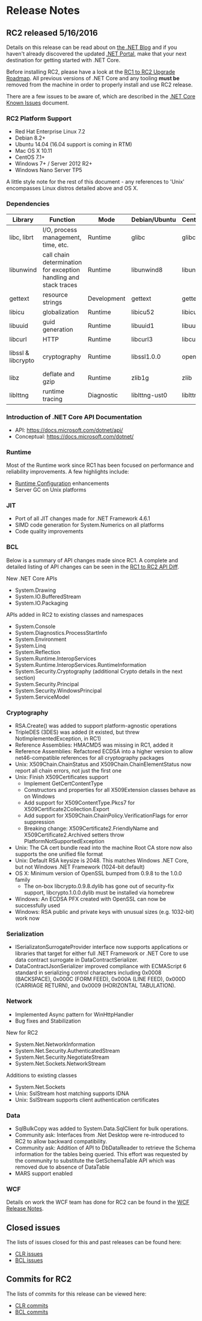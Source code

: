 # Release Notes

## RC2 released 5/16/2016

Details on this release can be read about on
[the .NET Blog](https://blogs.msdn.microsoft.com/dotnet/2016/05/16/announcing-net-core-rc2/) and if you haven't already discovered the updated [.NET Portal](https://go.microsoft.com/fwlink/?LinkID=798306), make that your next destination for getting started with .NET Core.

Before installing RC2, please have a look at the [RC1 to RC2 Upgrade Roadmap](RC1-RC2_Upgrade.md). All previous versions of .NET Core and any tooling **must be** removed from the machine in order to properly install and use RC2 release.

There are a few issues to be aware of, which are described in the [.NET Core Known Issues](Known-Issues-RC2.md) document.

### RC2 Platform Support

* Red Hat Enterprise Linux 7.2
* Debian 8.2+
* Ubuntu 14.04 (16.04 support is coming in RTM)
* Mac OS X 10.11
* CentOS 7.1+
* Windows 7+ / Server 2012 R2+
* Windows Nano Server TP5

A little style note for the rest of this document - any references to 'Unix' encompasses Linux distros detailed above and OS X.

### Dependencies

| Library             | Function                                                         | Mode          |Debian/Ubuntu  | CentOS/RHEL   | OS X                  |
| ------------------- | ---------------------------------------------------------------- | ------------- | ------------- | ------------- | --------------------- |
| libc, librt         | I/O, process management, time, etc.                              | Runtime       | glibc         | glibc         | Part of OS            |
| libunwind           | call chain determination for exception handling and stack traces | Runtime       | libunwind8    | libunwind     | Part of OS            |
| gettext             | resource strings                                                 | Development   | gettext       | gettext       | n/a                   |
| libicu              | globalization                                                    | Runtime       | libicu52      | libicu        | Part of OS            |
| libuuid             | guid generation                                                  | Runtime       | libuuid1      | libuuid       | Part of OS            |
| libcurl             | HTTP                                                             | Runtime       | libcurl3      | libcurl       | Part of OS            |
| libssl & libcrypto  | cryptography                                                     | Runtime       | libssl1.0.0   | openssl-libs  | Openssl from homebrew |
| libz                | deflate and gzip                                                 | Runtime       | zlib1g        |zlib           | Part of OS            |
| liblttng            | runtime tracing                                                  | Diagnostic    | liblttng-ust0 | liblttng-ust0 | n/a                   |

### Introduction of .NET Core API Documentation

* API: https://docs.microsoft.com/dotnet/api/
* Conceptual: https://docs.microsoft.com/dotnet/

### Runtime

Most of the Runtime work since RC1 has been focused on performance and reliability improvements. A few highlights include:

* [Runtime Configuration](https://github.com/dotnet/cli/blob/rel/1.0.0/Documentation/specs/runtime-configuration-file.md) enhancements
* Server GC on Unix platforms

### JIT

* Port of all JIT changes made for .NET Framework 4.6.1
* SIMD code generation for System.Numerics on all platforms
* Code quality improvements

### BCL

Below is a summary of API changes made since RC1. A complete and detailed listing of API changes can be seen in the [RC1 to RC2 API Diff](RC1-RC2_API_diff.md).

New .NET Core APIs

* System.Drawing
* System.IO.BufferedStream
* System.IO.Packaging

APIs added in RC2 to existing classes and namespaces

* System.Console
* System.Diagnostics.ProcessStartInfo
* System.Environment
* System.Linq
* System.Reflection
* System.Runtime.InteropServices
* System.Runtime.InteropServices.RuntimeInformation
* System.Security.Cryptography (additional Crypto details in the next section)
* System.Security.Principal
* System.Security.WindowsPrincipal
* System.ServiceModel

### Cryptography

* RSA.Create() was added to support platform-agnostic operations
* TripleDES (3DES) was added (it existed, but threw NotImplementedException, in RC1)
* Reference Assemblies: HMACMD5 was missing in RC1, added it
* Reference Assemblies: Refactored ECDSA into a higher version to allow net46-compatible references for all cryptography packages
* Unix: X509Chain.ChainStatus and X509Chain.ChainElementStatus now report all chain errors, not just the first one
* Unix: Finish X509Certificates support
    * Implement GetCertContentType
    * Constructors and properties for all X509Extension classes behave as on Windows
    * Add support for X509ContentType.Pkcs7 for X509Certificate2Collection.Export
    * Add support for X509Chain.ChainPolicy.VerificationFlags for error suppression
    * Breaking change: X509Certificate2.FriendlyName and X509Certificate2.Archived setters throw PlatformNotSupportedException
* Unix: The CA cert bundle read into the machine Root CA store now also supports the one unified file format
* Unix: Default RSA keysize is 2048. This matches Windows .NET Core, but not Windows .NET Framework (1024-bit default)
* OS X: Minimum version of OpenSSL bumped from 0.9.8 to the 1.0.0 family
    * The on-box libcrypto.0.9.8.dylib has gone out of security-fix support, libcrypto.1.0.0.dylib must be installed via homebrew
* Windows: An ECDSA PFX created with OpenSSL can now be successfully used
* Windows: RSA public and private keys with unusual sizes (e.g. 1032-bit) work now

### Serialization

* ISerializatonSurrogateProvider interface now supports applications or libraries that target for either full .NET Framework or .NET Core to use data contract surrogate in DataContractSerializer.
* DataContractJsonSerializer improved compliance with ECMAScript 6 standard in serializing control characters including 0x0008 (BACKSPACE), 0x000C (FORM FEED), 0x000A (LINE FEED), 0x000D (CARRIAGE RETURN), and 0x0009 (HORIZONTAL TABULATION).

### Network

* Implemented Async pattern for WinHttpHandler
* Bug fixes and Stabilization

New for RC2

* System.Net.NetworkInformation
* System.Net.Security.AuthenticatedStream
* System.Net.Security.NegotiateStream
* System.Net.Sockets.NetworkStream

Additions to existing classes

* System.Net.Sockets
* Unix: SslStream host matching supports IDNA
* Unix: SslStream supports client authentication certificates

### Data

* SqlBulkCopy was added to System.Data.SqlClient for bulk operations.
* Community ask: Interfaces from .Net Desktop were re-introduced to RC2 to allow backward compatibility.
* Community ask: Addition of API to DbDataReader to retrieve the Schema information for the tables being queried. This effort was requested by the community to substitute the GetSchemaTable API which was removed due to absence of DataTable
* MARS support enabled

### WCF

Details on work the WCF team has done for RC2 can be found in the [WCF Release Notes](https://github.com/dotnet/wcf/releases/tag/v1.0.0-rc2).

## Closed issues

The lists of issues closed for this and past releases can be found here:

* [CLR issues](https://github.com/dotnet/coreclr/issues?q=is%3Aissue+no%3Amilestone+is%3Aclosed)
* [BCL issues](https://github.com/dotnet/corefx/issues?q=is%3Aissue+no%3Amilestone+is%3Aclosed)

## Commits for RC2

The lists of commits for this release can be viewed here:

* [CLR commits](https://github.com/dotnet/coreclr/commits/release/1.0.0-rc2)
* [BCL commits](https://github.com/dotnet/corefx/commits/release/1.0.0-rc2)
